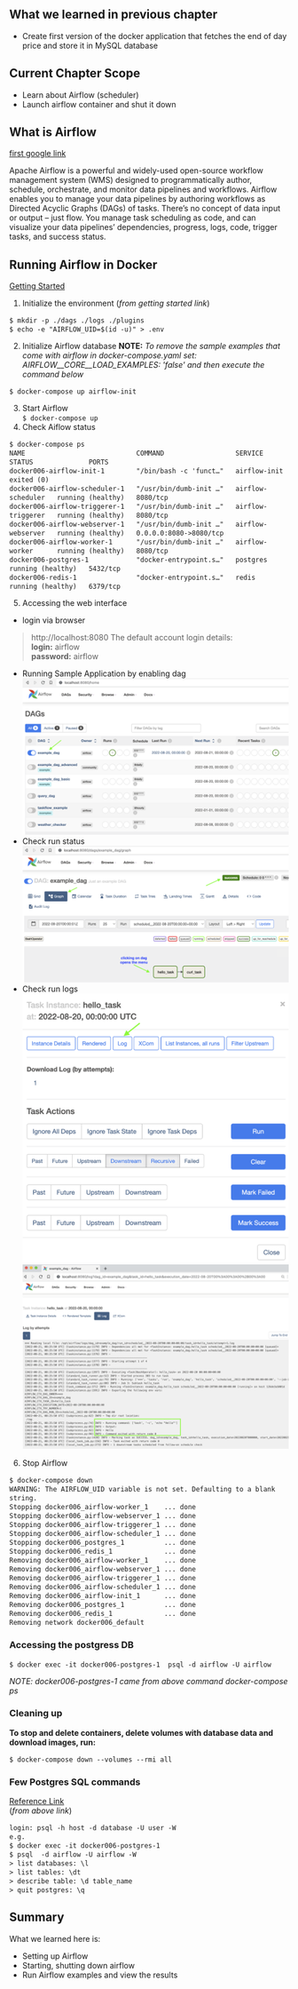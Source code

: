 ## What we learned in previous chapter
- Create first version of the docker application that fetches the end of day price and store it in MySQL database

## Current Chapter Scope
- Learn about Airflow (scheduler)
- Launch airflow container and shut it down

## What is Airflow
[first google link](https://www.upsolver.com/blog/apache-airflow-when-to-use-it-when-to-avoid-it-while-building-a-data-lake)

Apache Airflow is a powerful and widely-used open-source workflow management system (WMS) designed to 
programmatically author, schedule, orchestrate, and monitor data pipelines and workflows. 
Airflow enables you to manage your data pipelines by authoring workflows as Directed Acyclic Graphs (DAGs) of tasks. 
There’s no concept of data input or output – just flow. You manage task scheduling as code, and can visualize your 
data pipelines’ dependencies, progress, logs, code, trigger tasks, and success status.

## Running Airflow in Docker
[Getting Started](https://airflow.apache.org/docs/apache-airflow/stable/start/docker.html)
1. Initialize the environment (_from getting started link_)
```  
$ mkdir -p ./dags ./logs ./plugins  
$ echo -e "AIRFLOW_UID=$(id -u)" > .env  
```
2. Initialize Airflow database
__NOTE:__ _To remove the sample examples that come with airflow in docker-compose.yaml set:  
AIRFLOW__CORE__LOAD_EXAMPLES: 'false' and then execute the command below_
```
$ docker-compose up airflow-init  
```
3. Start Airflow   
`$ docker-compose up`
4. Check Aiflow status   
```
$ docker-compose ps
NAME                            COMMAND                  SERVICE             STATUS              PORTS
docker006-airflow-init-1        "/bin/bash -c 'funct…"   airflow-init        exited (0)          
docker006-airflow-scheduler-1   "/usr/bin/dumb-init …"   airflow-scheduler   running (healthy)   8080/tcp
docker006-airflow-triggerer-1   "/usr/bin/dumb-init …"   airflow-triggerer   running (healthy)   8080/tcp
docker006-airflow-webserver-1   "/usr/bin/dumb-init …"   airflow-webserver   running (healthy)   0.0.0.0:8080->8080/tcp
docker006-airflow-worker-1      "/usr/bin/dumb-init …"   airflow-worker      running (healthy)   8080/tcp
docker006-postgres-1            "docker-entrypoint.s…"   postgres            running (healthy)   5432/tcp
docker006-redis-1               "docker-entrypoint.s…"   redis               running (healthy)   6379/tcp
```
5. Accessing the web interface
* login via browser  
> http://localhost:8080
> The default account login details:    
> __login:__ airflow   
> __password:__ airflow
* Running Sample Application by enabling dag
![Enable the DAG to run](screenshots/01_enable_dag_2_run.png)
* Check run status
![Check the run status](screenshots/02_check_dag_run_status.png)
* Check run logs
![Log window](screenshots/03_check_dag_log.png)
![DAG1 logs](screenshots/04_check_dag1_log.png)
6. Stop Airflow   
```
$ docker-compose down
WARNING: The AIRFLOW_UID variable is not set. Defaulting to a blank string.
Stopping docker006_airflow-worker_1    ... done
Stopping docker006_airflow-webserver_1 ... done
Stopping docker006_airflow-triggerer_1 ... done
Stopping docker006_airflow-scheduler_1 ... done
Stopping docker006_postgres_1          ... done
Stopping docker006_redis_1             ... done
Removing docker006_airflow-worker_1    ... done
Removing docker006_airflow-webserver_1 ... done
Removing docker006_airflow-triggerer_1 ... done
Removing docker006_airflow-scheduler_1 ... done
Removing docker006_airflow-init_1      ... done
Removing docker006_postgres_1          ... done
Removing docker006_redis_1             ... done
Removing network docker006_default
```

### Accessing the postgress DB
```
$ docker exec -it docker006-postgres-1  psql -d airflow -U airflow  
```
_NOTE: docker006-postgres-1 came from above command docker-compose ps_
### Cleaning up
__To stop and delete containers, delete volumes with database data and download images, run:__  
```
$ docker-compose down --volumes --rmi all
```

### Few Postgres SQL commands
[Reference Link](https://www.postgresqltutorial.com/postgresql-administration/psql-commands/)  
(_from above link_)  
```
login: psql -h host -d database -U user -W  
e.g. 
$ docker exec -it docker006-postgres-1 
$ psql  -d airflow -U airflow -W
> list databases: \l  
> list tables: \dt  
> describe table: \d table_name
> quit postgres: \q  
```

## Summary
What we learned here is: 
- Setting up Airflow
- Starting, shutting down airflow
- Run Airflow examples and view the results